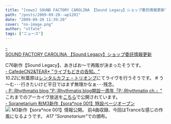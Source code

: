 ```yaml
---
title: "[news] SOUND FACTORY CAROLINA 【Sound Legacy】ショップ委託情報更新"
path: "/posts/2009-09-20--wp1201"
date: "2009-09-20 11:39:20"
cover: "no-image.png"
author: "stfate"
tags: ["ニュース"]
---
```


<style type="text/css">
<!--
p {white-space: pre-wrap};
-->
</style>

<a class="topics" href="http://carolina.web.infoseek.co.jp/" target="_blank">- SOUND FACTORY CAROLINA 【Sound Legacy】ショップ委託情報更新</a>
<div class="news">C76新作【Sound Legacy】、あきばお～で再販が決まったそうです。</div>
<a class="topics" href="http://homepage2.nifty.com/cn2/" target="_blank">- CafedeCN2&TEAR* "ライブもどきの告知。"</a>
<div class="news"><em>10.22</em>に秋葉原は<a href="http://sweettrip.biz/index.html" target="_blank">レンタルカフェ・トリオンプ</a>にてライヴを行うそうです。
# う～む･･･行きたいけど平日ではまず無理かなぁ･･･残念。</div>
<a class="topics" href="http://prq.blog44.fc2.com/" target="_blank">- P∴Rhythmatiq blog "P∴Rhythmatiq blog開設一周年「P∴Rhythmatiq ch.」"</a>
<div class="news">これまでのアーカイヴ放送を<a href="http://www.ustream.tv/channel/P-Rhythmatiq" target="_blank">こちら</a>で公開されています。</div>
<a class="topics" href="http://garden.soranetarium.com/" target="_blank">- Soranetarium 秋M3新作【sora*nce 001】特設ページオープン</a>
<div class="news"><a href="http://garden.soranetarium.com/" target="_blank"><img src="http://garden.soranetarium.com/sorance001/bana_sorance500-100.jpg"></a>
M3新作【sora*nce 001】情報公開。
前4曲収録、今回はTranceな感じの作風になるようです。
<em>A17 "Soranetarium"</em>での頒布。</div>
